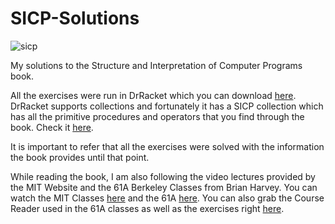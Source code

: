 # SICP-Solutions

![sicp](https://upload.wikimedia.org/wikipedia/commons/thumb/9/9d/SICP_cover.jpg/220px-SICP_cover.jpg)

My solutions to the Structure and Interpretation of Computer Programs book.

All the exercises were run in DrRacket which you can download [here](https://download.racket-lang.org/). DrRacket supports collections and fortunately it has a SICP collection which has all the primitive procedures and operators that you find through the book. Check it [here](https://docs.racket-lang.org/sicp-manual/index.html).

It is important to refer that all the exercises were solved with the information the book provides until that point.

While reading the book, I am also following the video lectures provided by the MIT Website and the 61A Berkeley Classes from Brian Harvey. You can watch the MIT Classes [here](https://ocw.mit.edu/courses/electrical-engineering-and-computer-science/6-001-structure-and-interpretation-of-computer-programs-spring-2005/video-lectures/) and the 61A [here](https://archive.org/details/ucberkeley-webcast-PL3E89002AA9B9879E?sort=titleSorter). You can also grab the Course Reader used in the 61A classes as well as the exercises right [here](https://inst.eecs.berkeley.edu/~cs61a/sp09/).
